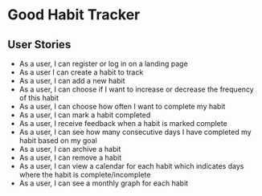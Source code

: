 # Good Habit Tracker

## User Stories

- As a user, I can register or log in on a landing page
- As a user I can create a habit to track
- As a user, I can add a new habit
- As a user, I can choose if I want to increase or decrease the frequency of this habit
- As a user, I can choose how often I want to complete my habit
- As a user, I can mark a habit completed
- As a user, I receive feedback when a habit is marked complete
- As a user, I can see how many consecutive days I have completed my habit based on my goal
- As a user, I can archive a habit
- As a user, I can remove a habit
- As a user, I can view a calendar for each habit which indicates days where the habit is complete/incomplete
- As a user, I can see a monthly graph for each habit
